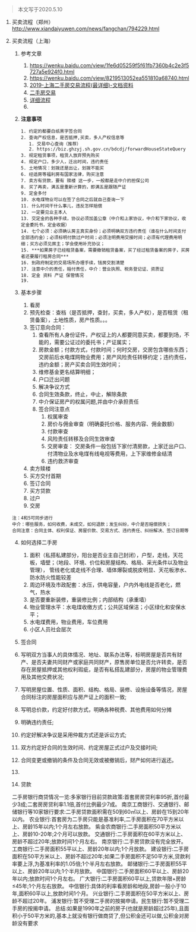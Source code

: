 >本文写于2020.5.10
1. 买卖流程（郑州）http://www.xiandaiyuwen.com/news/fangchan/794229.html
2. 买卖流程（上海） 
    1. 参考文章
       1. https://wenku.baidu.com/view/1fe6d05259f5f61fb7360b4c2e3f5727a5e924f0.html
       2. https://wenku.baidu.com/view/8219513052ea551810a68740.html
       3. [2019-上海二手房交易流程(最详细)-文档资料]([House/ershoufang.md](https://wenku.baidu.com/view/b7befa6588eb172ded630b1c59eef8c75ebf9567.html?fr=search))
       4. [二手房交易](https://baike.baidu.com/item/%E4%BA%8C%E6%89%8B%E6%88%BF%E4%BA%A4%E6%98%93#2)
       5. [详细流程](https://wenku.baidu.com/view/ed699f23162ded630b1c59eef8c75fbfc67d9427.html?fr=search)
       6. 

    2.  **注意事项**
         ```
         1. 约定的都要白纸黑字签合同
         2. 查询产权信息，是否抵押,买卖，多人产权信息等 
            1. 交易中心查询（推荐） 
            2. https://biz.ghzyj.sh.gov.cn/bdcdj/forwardHouseStateQuery
         3. 规定租赁事项，租赁人放弃预先购买
         4. 规定户口，多少人，迁出时间，违约责任
         5. 土地情况：划拨还是出让，划拨不能买
         6. 经适房等福利房有国家法律，购买注意
         7. 卖方有贷款，要有 赎楼 这一步，一般都是走中介的担保公司
         8. 买了再卖，满五是重新计算的，即满五是跟随产证
         9. 定金多付
         10. 水电煤物业可以在签了合同之后就自己查询一下
         11. 什么时间干什么事儿，违反怎样赔偿
         12. 一定要见业主本人
         13. 交定金的各种手续，协议必须加盖公章（中介和上家协议，中介和下家协议，收定金委托书，定金收据）
         14. 七个必须：必须确认房主真实身份；必须明确双方违约责任（谁在什么时间支付全部违约金）；必须标明付款过户时间；必须注明费用交接时间；必须有代理费用明细；买方必须见房主；学会使用补充协议；
         15. ***如果房子已经租赁备案，需要撤销租赁备案，买了经过租赁备案的房子，买房者还要履行租房合同***
         16. 到政府制定的交易场所办理手续，钱房交割清楚
         17. 注意中介的责任，赔付责任，中介：营业执照、税务登记证、资质证
         18. 定金 资料 产证 保管情况
         19. 
         ```
   
    3. 基本步骤
        1. 看房  
        2. 预先检查：查档（是否抵押，查封，买卖，多人产权），是否租赁（租赁备案），土地性质，房产性质。。。
        3. 签订意向合同：
           1. 查看所有人身份证件，产权证上的人都要同意买卖，都要到场，不能的，需要公证过的委托书；产证属实；
           2. 房款金额；付款方式，付款时间；何时交房，交房包含哪些东西；交房前后水电煤网物业费用；房产风险责任转移约定；违约责任，违约金额；房产买卖合同生效时间；
           3. 维修基金更名结算明细； 
           4. 户口迁出问题
           5. 解决争议方式
           6. 合同生效条款，终止，中止，解除条款
           7. 中介保证房产的权属问题,并由中介承担责任
           8. 签合同注意点
              1. 权属审查
              2. 房价与佣金审查（明确委托价格、服务内容、佣金数额）
              3. 付款审查
              4. 风险责任转移及合同生效审查
              5. 交房审查： 交房条件一般包括下家付清房款，上家迁出户口、付清物业及水电煤有线电视等费用，上下家维修金结清
              6. 违约救济审查
        4. 卖方赎楼
        5. 买方交付首期
        6. 签订合同
        7. 买方贷款
        8. 过户
        9. 交房
   
      ```
      注：4和5可同步进行
      中介：哪些服务，如何收费，未成交，如何退款；发生纠纷，中介是否赔偿损失；
      合同注意：合同主体、权利保证、房屋价款、交易方式、违约责任、纠纷解决、签订日期等
      ```

    4. 如何选择二手房
       1. 面积（私搭私建部分，阳台是否业主自己封闭），户型，走线，天花板，墙壁；（地段、环境、价位和房屋结构、格局、采光条件以及物业管理）， 管线老化或走线不合理、墙体爆裂或脱皮明显、天花板渗水、防水防火性能较差
       2. 周边环境及市政配套：水压，供电容量，户内外电线是否老化，燃气，热水
       3. 是否要重新装修，重装修比例；内部结构（承重墙）
       4. 物业管理水平：水电煤收缴方式；公共区域保洁；小区绿化和安保水平；
       5. 水电煤费用，物业费用，车位费用
       6. 小区人员社会层次
   
    5. 签合同
      1. 写明双方当事人的具体情况、地址、联系办法等，标明房屋是否共有财产、是否夫妻共同财产或家庭共同财产，原售房单位是否允许转卖，是否存在房屋抵押或其他权利瑕疵，是否有私搭乱建部分，房屋的物业管理费用及其他交费状况;
      2. 写明房屋位置、性质、面积、结构、格局、装修、设施设备等情况，房屋合同标注的房屋面积应与房产证上的面积一致;
      3. 写明总价款，约定好付款方式，明确各种税费、其他费用如何分摊
      4. 明确违约责任;
      5. 约定好解决争议是采用仲裁方式还是诉讼方式;
      6. 双方约定好合同的生效时间、约定房屋正式过户及交接时间;
      7. 合同变更或撤销的条件及合同无效或被撤销后，财产如何进行返还。
      8. 

    6. 贷款

    二手房银行商贷情况一览:多家银行目前贷款政策:首套房房贷利率95折,首付最少3成;二套房房贷利率1.1倍,首付比例最少7成。
    南京工商银行、交通银行、邮储银行等10家银行要求:二手房贷款面积需在50到60㎡以上、房龄在15到20年以内。
    农业银行:首套房为二手房只能是基准利率,二手房面积在70平方米以上、房龄15年以内;1个月左右放款。
    紫金农商银行:二手房面积50平方米以上、房龄10-20年;2个月可以放款。
    交通银行:二手房面积在60平方米以上、房龄不超过20年;放款时间1个月左右。
    南京银行:二手房贷款没有完全放开。
    工商银行:二手房面积55平以上、房龄20年以内;1个月放款。
    建设银行:二手房面积在50平方米以上、房龄不超过20年;如果二手房面积不足50平方米,贷款利率要上浮,为基准利率的1.05倍;1个半月左右放款。
    邮储银行:二手房面积55平以上、房龄20年以内;1个半月放款。
    中国银行:二手房面积60平以上、房龄20年以内;放款时间1个月左右。
    广大银行:二手房面积60平以上,贷款年限+房龄≤45年;1个月左右放款。
    中信银行:具体的利率看房龄和地段,房龄一般小于10年,面积60平以上,放款时间1个月。
    兴业银行:二手房面积在50平方米以上、房龄不超过20年。
    浦发银行:暂不受理二手房的按揭申请。民生银行:暂不受理二手房的按揭申请。
    总结:如果是1990年之前的房子(也就是房龄超过25年),且面积小于50平方米的,基本上就没有银行做商贷了,但公积金还可以做,公积金对房龄没有要求 
   


